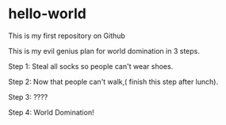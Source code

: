 # hello-world
This is my first repository on Github

This is my evil genius plan for world domination in 3 steps.

Step 1:
  Steal all socks so people can't wear shoes.

Step 2:
  Now that people can't walk,( finish this step after lunch).
  
Step 3:
  ????
  
Step 4:
  World Domination!
